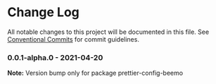 # Change Log

All notable changes to this project will be documented in this file.
See [Conventional Commits](https://conventionalcommits.org) for commit guidelines.

### 0.0.1-alpha.0 - 2021-04-20

**Note:** Version bump only for package prettier-config-beemo
